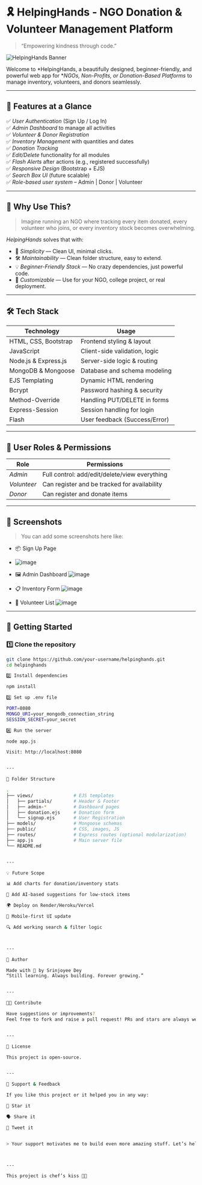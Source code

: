 # 🎗 HelpingHands - NGO Donation & Volunteer Management Platform

> “Empowering kindness through code.”


![HelpingHands Banner](https://img.shields.io/badge/Empowering-Communities-yellow?style=for-the-badge&logo=github)
  
Welcome to *HelpingHands, a beautifully designed, beginner-friendly, and powerful web app for **NGOs, Non-Profits, or Donation-Based Platforms* to manage inventory, volunteers, and donors seamlessly.

---

## 🌟 Features at a Glance

✅ *User Authentication* (Sign Up / Log In)  
✅ *Admin Dashboard* to manage all activities  
✅ *Volunteer & Donor Registration*  
✅ *Inventory Management* with quantities and dates  
✅ *Donation Tracking*  
✅ *Edit/Delete* functionality for all modules  
✅ *Flash Alerts* after actions (e.g., registered successfully)  
✅ *Responsive Design* (Bootstrap + EJS)  
✅ *Search Box UI* (future scalable)  
✅ *Role-based user system* – Admin | Donor | Volunteer  

---

## 🎯 Why Use This?

> Imagine running an NGO where tracking every item donated, every volunteer who joins, or every inventory stock becomes overwhelming.

*HelpingHands* solves that with:
- 🎯 *Simplicity* — Clean UI, minimal clicks.
- 🛠 *Maintainability* — Clean folder structure, easy to extend.
- 💡 *Beginner-Friendly Stack* — No crazy dependencies, just powerful code.
- 🌱 *Customizable* — Use for your NGO, college project, or real deployment.

---

## 🛠 Tech Stack

| Technology     | Usage                          |
|----------------|---------------------------------|
| HTML, CSS, Bootstrap | Frontend styling & layout    |
| JavaScript     | Client-side validation, logic   |
| Node.js & Express.js | Server-side logic & routing  |
| MongoDB & Mongoose | Database and schema modeling |
| EJS Templating | Dynamic HTML rendering          |
| Bcrypt         | Password hashing & security     |
| Method-Override| Handling PUT/DELETE in forms    |
| Express-Session| Session handling for login      |
| Flash          | User feedback (Success/Error)   |

---

## 🔐 User Roles & Permissions

| Role      | Permissions                                   |
|-----------|-----------------------------------------------|
| *Admin*     | Full control: add/edit/delete/view everything |
| *Volunteer* | Can register and be tracked for availability |
| *Donor*     | Can register and donate items              |

---

## 📸 Screenshots

> You can add some screenshots here like:


- 📦 Sign Up Page
- ![image](https://github.com/user-attachments/assets/8807beec-968e-48f4-a4bc-1c850110b00c)

- 🖼 Admin Dashboard
  ![image](https://github.com/user-attachments/assets/f6f59370-f2dd-4402-bc6a-28a2f89e76da)

- 📋 Inventory Form
 ![image](https://github.com/user-attachments/assets/33f703ff-d4e4-420e-8564-7bdc29d7a5ba)

- 👥 Volunteer List
 ![image](https://github.com/user-attachments/assets/9cade7e0-8da8-49a3-99b4-147ccd98f318)

---

## 🚀 Getting Started

### 1️⃣ Clone the repository
```bash
git clone https://github.com/your-username/helpinghands.git
cd helpinghands

2️⃣ Install dependencies

npm install

3️⃣ Set up .env file

PORT=8080
MONGO_URI=your_mongodb_connection_string
SESSION_SECRET=your_secret

4️⃣ Run the server

node app.js

Visit: http://localhost:8080


---

📂 Folder Structure

.
├── views/               # EJS templates
│   ├── partials/        # Header & Footer
│   ├── admin-*          # Dashboard pages
│   ├── donation.ejs     # Donation form
│   └── signup.ejs       # User Registration
├── models/              # Mongoose schemas
├── public/              # CSS, images, JS
├── routes/              # Express routes (optional modularization)
├── app.js               # Main server file
└── README.md


---

💡 Future Scope

📊 Add charts for donation/inventory stats

🧠 Add AI-based suggestions for low-stock items

🌍 Deploy on Render/Heroku/Vercel

📱 Mobile-first UI update

🔍 Add working search & filter logic



---

🙌 Author

Made with 💛 by Srinjoyee Dey
“Still learning. Always building. Forever growing.”


---

🧑‍💻 Contribute

Have suggestions or improvements?
Feel free to fork and raise a pull request! PRs and stars are always welcome ⭐


---

📃 License

This project is open-source.


---

🌈 Support & Feedback

If you like this project or it helped you in any way:

🌟 Star it

🗣 Share it

🧵 Tweet it


> Your support motivates me to build even more amazing stuff. Let’s help the world, one line of code at a time.



---

This project is chef’s kiss 👏🔥
